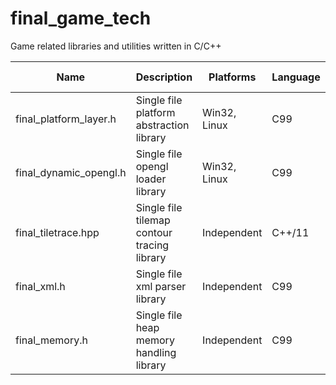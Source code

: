# final_game_tech
Game related libraries and utilities written in C/C++

| Name                     | Description                                 | Platforms    | Language | Latest Version |
|--------------------------|---------------------------------------------|--------------|----------|----------------|
| final_platform_layer.h   | Single file platform abstraction library    | Win32, Linux | C99      | 0.9.3.0 beta   |
| final_dynamic_opengl.h   | Single file opengl loader library           | Win32, Linux | C99      | 0.3.5.0 beta   |
| final_tiletrace.hpp      | Single file tilemap contour tracing library | Independent  | C++/11   | 1.02           |
| final_xml.h              | Single file xml parser library              | Independent  | C99      | 0.1 alpha      |
| final_memory.h           | Single file heap memory handling library    | Independent  | C99      | 0.2 alpha      |